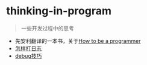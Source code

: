 # thinking-in-program

> 一些开发过程中的思考

* 先安利翻译的一本书，关于[How to be a programmer](https://www.gitbook.com/book/ahangchen/how-to-be-a-programmer-cn/details)
* [怎样打日志](log.md)
* [debug技巧](https://github.com/ahangchen/windy-afternoon/tree/0ed76feaed07a46585e67528211ae55b520e232d/thinking-in-program/debug.md)

